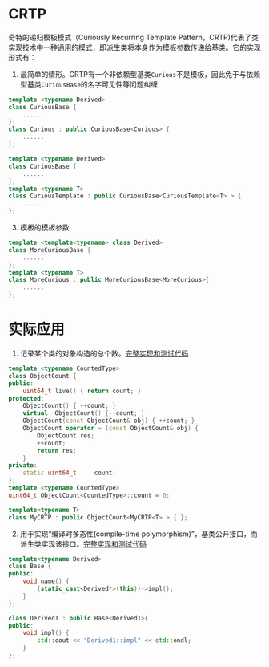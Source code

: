 # CRTP
奇特的递归模板模式（Curiously Recurring Template Pattern，CRTP)代表了类实现技术中一种通用的模式，即派生类将本身作为模板参数传递给基类。它的实现形式有：

1. 最简单的情形。CRTP有一个非依赖型基类`Curious`不是模板，因此免于与依赖型基类`CuriousBase`的名字可见性等问题纠缠
```C++
template <typename Derived>
class CuriousBase {
    ......
};
class Curious : public CuriousBase<Curious> {
    ......
};
```

```C++
template <typename Derived>
class CuriousBase {
    ......
};
template <typename T>
class CuriousTemplate : public CuriousBase<CuriousTemplate<T> > {
    ......
};
```
3. 模板的模板参数
```C++
template <template<typename> class Derived>
class MoreCuriousBase {
    ......
};
template <typename T>
class MoreCurious : public MoreCuriousBase<MoreCurious>{ 
    ......
};
```
# 实际应用
1. 记录某个类的对象构造的总个数。[完整实现和测试代码](https://github.com/DepInjoy/geektime/blob/main/ProgramLanguage/CPP/Template/Inherit/CRTP_ObjectCount.cpp)
```C++
template <typename CountedType>
class ObjectCount {
public:
    uint64_t live() { return count; }
protected:
    ObjectCount() { ++count; }
    virtual ~ObjectCount() {--count; }
    ObjectCount(const ObjectCount& obj) { ++count; }
    ObjectCount operator = (const ObjectCount& obj) {
        ObjectCount res;
        ++count;
        return res;
    }
private:
    static uint64_t     count;
};
template <typename CountedType>
uint64_t ObjectCount<CountedType>::count = 0;

template<typename T>
class MyCRTP : public ObjectCount<MyCRTP<T> > { };

```
2. 用于实现“编译时多态性(compile-time polymorphism)”，基类公开接口，而派生类实现该接口。[完整实现和测试代码](https://github.com/DepInjoy/geektime/blob/main/ProgramLanguage/CPP/Template/Inherit/CRTP_CompileTimePoly.cpp)
```C++
template<typename Derived>
class Base {
public:
    void name() {
        (static_cast<Derived*>(this))->impl();
    }
};

class Derived1 : public Base<Derived1>{
public:
    void impl() {
        std::cout << "Derived1::impl" << std::endl;
    }
};
```
